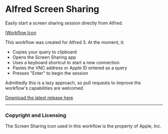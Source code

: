 # Alfred Screen Sharing
Easily start a screen sharing session directly from Alfred.

[!Workflow Icon](https://github.com/jtvhk/alfred-screen-sharing/raw/master/Alfred-Workflow.png)

This workflow was created for Alfred 3. At the moment, it:

- Copies your query to clipboard
- Opens the Screen Sharing app
- Uses a keyboard shortcut to start a new connection
- Pastes the VNC address or Apple ID entered as a query
- Presses "Enter" to begin the session

Admittedly this is a lazy approach, so pull requests to improve the workflow's capabilities are welcomed.

[Download the latest release here](https://github.com/jtvhk/alfred-screen-sharing/raw/master/Screen-Sharing.alfredworkflow)

--- 

### Copyright and Licensing

The Screen Sharing icon used in this workflow is the property of Apple, Inc.
